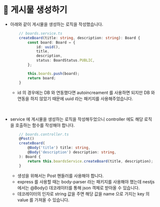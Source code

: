 # 🔔 게시물 생성하기

- 아래와 같이 게시물을 생성하는 로직을 작성했습니다.
    ```ts
        // boards.service.ts
        createBoard(title: string, description: string): Board {
            const board: Board = {
                id: uuid(),
                title,
                description,
                status: BoardStatus.PUBLIC,
            };

            this.boards.push(board);
            return board;
        }
    ```
    - id 의 경우에는 DB 와 연동했다면 autoincreament 를 사용하면 되지만 DB 와 연동을 하지 않았기 때문에 uuid 라는 패키지를 사용해주었습니다. <br/><br/><br/>

- service 에 게시물을 생성하는 로직을 작성해두었으니 controller 에도 해당 로직을 호출하는 함수를 작성해야 합니다.
    ```ts
        // boards.controller.ts
        @Post()
        createBoard(
            @Body('title') title: string,
            @Body('description') description: string,
        ): Board {
            return this.boardsService.createBoard(title, description);
        }
    ```
    - 생성을 위해서는 Post 핸들러를 사용해야 합니다.
    - express 를 사용할 때는 body-parser 라는 패키지를 사용해야 했는데 nestjs 에서는 @Body() 데코레이터를 통해 json 객체로 받아올 수 있습니다. 
    - 데코레이터의 인자로 string 값을 주면 해당 값을 name 으로 가지는 key 의 value 를 가져올 수 있습니다. 